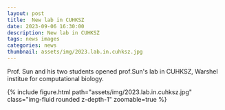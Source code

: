 ```yaml
---
layout: post
title:  New lab in CUHKSZ
date: 2023-09-06 16:30:00
description: New lab in CUHKSZ
tags: news images
categories: news
thumbnail: assets/img/2023.lab.in.cuhksz.jpg
---
```


Prof. Sun and his two students opened prof.Sun's lab in CUHKSZ, Warshel institue for computational biology.

<div class="row mt-3">
    <div class="offset-sm-3 col-sm-6 mt-3 mt-md-0">
        {% include figure.html path="assets/img/2023.lab.in.cuhksz.jpg" class="img-fluid rounded z-depth-1" zoomable=true %}
    </div>
</div>
